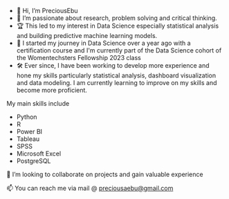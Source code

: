 - 👋 Hi, I’m PreciousEbu
- 👀 I’m passionate about research, problem solving and critical thinking.
- 🏆 This led to my interest in Data Science especially statistical analysis and building predictive machine learning models.
- 🌱 I started my journey in Data Science over a year ago with a certification course and I'm currently part of the Data Science cohort of the Womentechsters Fellowship 2023 class
- 🛠  Ever since, I have been working to develop more experience and hone my skills particularly statistical analysis, dashboard visualization and data modeling. I am currently learning to improve on my skills and become more proficient.

My main skills include
- Python
- R
- Power BI
- Tableau
- SPSS
- Microsoft Excel
- PostgreSQL

💞️ I’m looking to collaborate on projects and gain valuable experience

📫 You can reach me via mail @ preciousaebu@gmail.com
<!---
PreciousEbu/PreciousEbu is a ✨ special ✨ repository because its `README.md` (this file) appears on your GitHub profile.
You can click the Preview link to take a look at your changes.
--->
